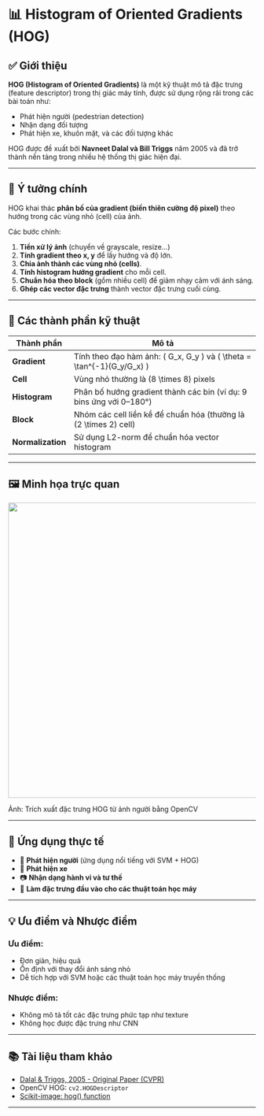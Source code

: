 # 📊 Histogram of Oriented Gradients (HOG)

## ✅ Giới thiệu

**HOG (Histogram of Oriented Gradients)** là một kỹ thuật mô tả đặc trưng (feature descriptor) trong thị giác máy tính, được sử dụng rộng rãi trong các bài toán như:
- Phát hiện người (pedestrian detection)
- Nhận dạng đối tượng
- Phát hiện xe, khuôn mặt, và các đối tượng khác

HOG được đề xuất bởi **Navneet Dalal và Bill Triggs** năm 2005 và đã trở thành nền tảng trong nhiều hệ thống thị giác hiện đại.

---

## 🧠 Ý tưởng chính

HOG khai thác **phân bố của gradient (biến thiên cường độ pixel)** theo hướng trong các vùng nhỏ (cell) của ảnh.

Các bước chính:

1. **Tiền xử lý ảnh** (chuyển về grayscale, resize...)
2. **Tính gradient theo x, y** để lấy hướng và độ lớn.
3. **Chia ảnh thành các vùng nhỏ (cells)**.
4. **Tính histogram hướng gradient** cho mỗi cell.
5. **Chuẩn hóa theo block** (gồm nhiều cell) để giảm nhạy cảm với ánh sáng.
6. **Ghép các vector đặc trưng** thành vector đặc trưng cuối cùng.

---

## 🔧 Các thành phần kỹ thuật

| Thành phần         | Mô tả                                                                 |
|--------------------|-----------------------------------------------------------------------|
| **Gradient**       | Tính theo đạo hàm ảnh: \( G_x, G_y \) và \( \theta = \tan^{-1}(G_y/G_x) \) |
| **Cell**           | Vùng nhỏ thường là \(8 \times 8\) pixels                              |
| **Histogram**      | Phân bố hướng gradient thành các bin (ví dụ: 9 bins ứng với 0–180°)    |
| **Block**          | Nhóm các cell liền kề để chuẩn hóa (thường là \(2 \times 2\) cell)     |
| **Normalization**  | Sử dụng L2-norm để chuẩn hóa vector histogram                         |

---

## 🖼️ Minh họa trực quan

<img src="https://raw.githubusercontent.com/opencv/opencv/master/samples/data/hog.png" width="600" />

Ảnh: Trích xuất đặc trưng HOG từ ảnh người bằng OpenCV

---

## 🧪 Ứng dụng thực tế

- 🚶 **Phát hiện người** (ứng dụng nổi tiếng với SVM + HOG)
- 🚗 **Phát hiện xe**
- 📷 **Nhận dạng hành vi và tư thế**
- 🧠 **Làm đặc trưng đầu vào cho các thuật toán học máy**

---

## 💡 Ưu điểm và Nhược điểm

### Ưu điểm:
- Đơn giản, hiệu quả
- Ổn định với thay đổi ánh sáng nhỏ
- Dễ tích hợp với SVM hoặc các thuật toán học máy truyền thống

### Nhược điểm:
- Không mô tả tốt các đặc trưng phức tạp như texture
- Không học được đặc trưng như CNN

---

## 📚 Tài liệu tham khảo

- [Dalal & Triggs, 2005 - Original Paper (CVPR)](https://lear.inrialpes.fr/people/triggs/pubs/Dalal-cvpr05.pdf)
- OpenCV HOG: `cv2.HOGDescriptor`
- [Scikit-image: hog() function](https://scikit-image.org/docs/stable/auto_examples/features_detection/plot_hog.html)

---
